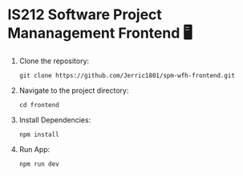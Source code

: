 # IS212 Software Project Mananagement Frontend 🖥️

1. Clone the repository:
   
   `git clone https://github.com/Jerric1801/spm-wfh-frontend.git`

2. Navigate to the project directory:

   `cd frontend`

3. Install Dependencies:
   
   `npm install`

4. Run App:

    `npm run dev`
